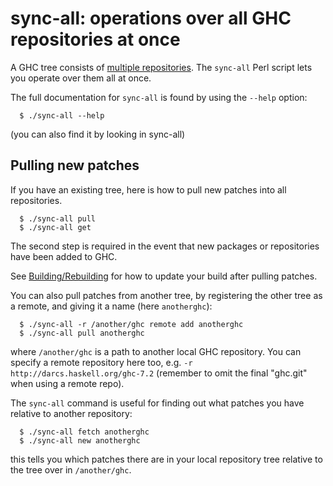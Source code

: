 # sync-all: operations over all GHC repositories at once



A GHC tree consists of [multiple repositories](repositories). The `sync-all` Perl script lets you operate over them all at once.



The full documentation for `sync-all` is found by using the `--help` option:


```wiki
  $ ./sync-all --help
```


(you can also find it by looking in sync-all)


## Pulling new patches



If you have an existing tree, here is how to pull new patches into all repositories.


```wiki
  $ ./sync-all pull
  $ ./sync-all get
```


The second step is required in the event that new packages or repositories have been added to GHC.



See [Building/Rebuilding](building/rebuilding) for how to update your build after pulling patches.



You can also pull patches from another tree, by registering the other tree as a remote, and giving it a name (here `anotherghc`):


```wiki
  $ ./sync-all -r /another/ghc remote add anotherghc
  $ ./sync-all pull anotherghc
```


where `/another/ghc` is a path to another local GHC repository.  You can specify a remote repository here too, e.g. `-r http://darcs.haskell.org/ghc-7.2` (remember to omit the final "ghc.git" when using a remote repo).



The `sync-all` command is useful for finding out what patches you have relative to another repository:


```wiki
  $ ./sync-all fetch anotherghc
  $ ./sync-all new anotherghc
```


this tells you which patches there are in your local repository tree relative to the tree over in `/another/ghc`.


